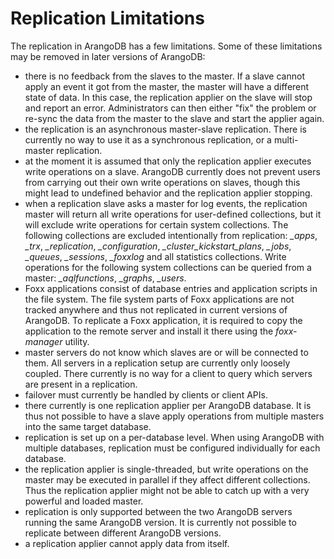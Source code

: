 Replication Limitations
=======================

The replication in ArangoDB has a few limitations. Some of these limitations may be 
removed in later versions of ArangoDB:

* there is no feedback from the slaves to the master. If a slave cannot apply an event
  it got from the master, the master will have a different state of data. In this 
  case, the replication applier on the slave will stop and report an error. Administrators
  can then either "fix" the problem or re-sync the data from the master to the slave
  and start the applier again.
* the replication is an asynchronous master-slave replication. There is currently no
  way to use it as a synchronous replication, or a multi-master replication.
* at the moment it is assumed that only the replication applier executes write 
  operations on a slave. ArangoDB currently does not prevent users from carrying out
  their own write operations on slaves, though this might lead to undefined behavior
  and the replication applier stopping.
* when a replication slave asks a master for log events, the replication master will 
  return all write operations for user-defined collections, but it will exclude write
  operations for certain system collections. The following collections are excluded
  intentionally from replication: *_apps*, *_trx*, *_replication*, *_configuration*,
  *_cluster_kickstart_plans*, *_jobs*, *_queues*, *_sessions*, *_foxxlog* and all 
  statistics collections. 
  Write operations for the following system collections can be queried from a master: 
  *_aqlfunctions*, *_graphs*, *_users*.
* Foxx applications consist of database entries and application scripts in the file system.
  The file system parts of Foxx applications are not tracked anywhere and thus not 
  replicated in current versions of ArangoDB. To replicate a Foxx application, it is
  required to copy the application to the remote server and install it there using the
  *foxx-manager* utility. 
* master servers do not know which slaves are or will be connected to them. All servers
  in a replication setup are currently only loosely coupled. There currently is no way 
  for a client to query which servers are present in a replication.
* failover must currently be handled by clients or client APIs.
* there currently is one replication applier per ArangoDB database. It is thus not 
  possible to have a slave apply operations from multiple masters into the same target
  database.
* replication is set up on a per-database level. When using ArangoDB with multiple
  databases, replication must be configured individually for each database.
* the replication applier is single-threaded, but write operations on the master may
  be executed in parallel if they affect different collections. Thus the replication
  applier might not be able to catch up with a very powerful and loaded master.
* replication is only supported between the two ArangoDB servers running the same
  ArangoDB version. It is currently not possible to replicate between different ArangoDB 
  versions.
* a replication applier cannot apply data from itself.
